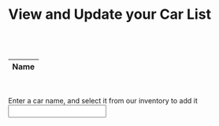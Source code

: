 <h1> View and Update your Car List </h1>

<br>

<body>

<h1 id = "loggedIn"> </h1>

<table class="table table-bordered">
    <thead class="table-dark">
      <tr>
        <th scope="col">Name</th> 
      </tr>
    </thead>
    <tbody id="table_body">
    </tbody>
</table>

<!-- <div id = "json-data"> </div> -->

<!-- <label for="email-input">Enter Your Email to see your car list</label>
<input name="email-input" type="text" id="email-input"> -->
<!-- <button class="button1" onclick="addCar()" id="submit-button">Submit</button> -->

<br>

<label id="car-input-label" for="car-input">Enter a car name, and select it from our inventory to add it</label>
<input name="car-input" onkeyup="search_car()" type="text" id="car-input">



<ol class="center" id='list'>

</ol>

</body>

<script>

const name = sessionStorage.getItem("username");
const email = sessionStorage.getItem("email");

console.log(email);
console.log(email == null);
if (email == null || email == "" || name == "Guest") {
  document.getElementById("car-input").style.visibility = "hidden";
  document.getElementById("car-input-label").style.visibility = "hidden";
  document.getElementById("list").style.visibility = "hidden";
  document.getElementById("loggedIn").innerHTML = "Sign in to save a wish list.";

}

else {
  getCars();

  document.getElementById("car-input-label").style.visibility = "visible";
  document.getElementById("car-input").style.visibility = "visible";
  document.getElementById("list").style.visibility = "visible";
}

// Called to update the CAR LIST

function getCars() {
  // const email = document.getElementById('email-input').value;


  const options = {
      method: 'GET', 
      mode: 'cors', 
      cache: 'no-cache', 
      credentials: 'include', 
      headers: {
          'Content-Type': 'application/json'
          
      },
  };

  // Generates car list for particular email

  // fetch('https://breadbops.gq/api/person/getPersonCarList?email=' + email, options)
  //   .then(response => response.json())
  //   .then(data => {
  //     console.log(data);
  //     let items = '';
  //     for (const item of data) {
  //         items += `<li>${item.name}</li>`;
  //     }
  //     document.getElementById('json-data').innerHTML = `<ul>${items}</ul>`;
  //   })
  //   .catch(error => console.error(error));



  fetch('https://breadbops.gq/api/person/getPersonCarList?email=' + email, options).then((data)=>{
      console.log(data);
      return data.json();
  }).then((objectData)=>{
      console.log(objectData[0].name);
      let tableData="";
      objectData.map((values)=>{
          tableData+=`<tr>
          <td>${values.name}</td>
          <td><a href="https://breadbops.gq/api/person/deleteCar/?email=${encodeURIComponent(email)}&carName=${encodeURIComponent(values.name)}" class="btn btn-danger btn-sm">Delete</a></td>
          </tr>`;
      });
      document.getElementById("table_body").innerHTML=tableData;
  })
  

}



var myHeaders = new Headers();
myHeaders.append("Cookie", "JSESSIONID=50444A2204FEABB3D34244D4E48F50B7");

var requestOptions = {
  method: 'GET',
  headers: myHeaders,
  redirect: 'follow'
};

// Generates options to add to car list

fetch("https://breadbops.gq/api/carInventory/all", requestOptions)
  .then(response => response.text())
  .then(result => {
    const data = JSON.parse(result);
    let carsDisplay = document.getElementById("list");

    for (i=0; i < data.length; i++) {
      (function(i) {
        var but = document.createElement('button');
        but.innerHTML = data[i]["name"];
        but.classList.add('cars');
        but.classList.add('button-17');
        // but.setAttribute('class', 'cars');
        // but.setAttribute('class', 'button-17');

        but.addEventListener("click", function() {
          addCarFromList(but.innerHTML);
        });
        
        but.style.display="list-item"; 
        carsDisplay.appendChild(but);
      })(i);
    }

  })
  .catch(error => console.log('error', error));


// Functionality to add car from options

function addCarFromList(carToAdd) {
  console.log(carToAdd);
  document.getElementById('car-input').value = carToAdd;
  addCar();
}

// Updates the Carlist

function addCar() {
  // const email = document.getElementById('email-input').value;
  // const email = sessionStorage.getItem("email");
  const car = document.getElementById('car-input').value;

  const url = "https://breadbops.gq/api/person/addCar";

  var details = {
      'email': email,
      'carName': car
  };

  var formBody = [];
  for (var property in details) {
    var encodedKey = encodeURIComponent(property);
    var encodedValue = encodeURIComponent(details[property]);
    formBody.push(encodedKey + "=" + encodedValue);
  }
  formBody = formBody.join("&");

  
  const options = {
    method: 'POST', 
    mode: 'cors', // no-cors, *cors, same-origin
    cache: 'no-cache', // *default, no-cache, reload, force-cache, only-if-cached
    credentials: 'include', // include, *same-origin, omit
    headers: {
      // 'Content-Type': 'application/json'
      'Content-Type': 'application/x-www-form-urlencoded;charset=UTF-8'
    },
    body: formBody
  };

  fetch(url, options)
    .then(response => console.log(response.text()))
    .then(result => getCars())
    .catch(error => console.log('error', error));
}

// Updates the options based on input

function search_car() {
    let input = document.getElementById('car-input').value
    input=input.toLowerCase();
    let x = document.getElementsByClassName('cars');
    
      
    for (i = 0; i < x.length; i++) { 
        if (!x[i].innerHTML.toLowerCase().includes(input)) {
            x[i].style.display="none";
        }
        else {
            x[i].style.display="list-item";    
        }
    }
}

</script>

<style>

  #input {
      text-shadow: 0 1px 1px hsl(0 0% 0% / 20%);
  }

  .center
  {
    text-align: center;
    list-style-position: inside;
  }
  ol.center button
  {
    margin-top: 3%;
    margin-left: 45%;
  }


  a:focus,
  a:hover {
    text-decoration-color: black;
  }

  input {
    font-size: 1em;
    padding: 0.2em 0.5em;
  }   

  label {
      font-size: 1em;
  }

  .button {
    background-color: #ad1616;
    color: white;
    text-align: center;
    transition-duration: 1s;
    cursor: pointer;
  }

  .button1 {
    background: transparent;
    border: none;
    border-radius: 12px;
    color: #ad1616; 
    font-size: 1em;
  }

  .button1:hover {
    transition-duration: 1s;
    background-color: #ad1616;
    color: white;
  }


/* CSS */
.button-17 {
  align-items: center;
  appearance: none;
  background-color: #fff;
  border-radius: 24px;
  border-style: none;
  box-shadow: rgba(0, 0, 0, .2) 0 3px 5px -1px,rgba(0, 0, 0, .14) 0 6px 10px 0,rgba(0, 0, 0, .12) 0 1px 18px 0;
  box-sizing: border-box;
  color: #3c4043;
  cursor: pointer;
  display: inline-flex;
  fill: currentcolor;
  font-family: "Google Sans",Roboto,Arial,sans-serif;
  font-size: 14px;
  font-weight: 500;
  height: 48px;
  justify-content: center;
  letter-spacing: .25px;
  line-height: normal;
  max-width: 100%;
  overflow: visible;
  padding: 2px 24px;
  position: relative;
  text-align: center;
  text-transform: none;
  transition: box-shadow 280ms cubic-bezier(.4, 0, .2, 1),opacity 15ms linear 30ms,transform 270ms cubic-bezier(0, 0, .2, 1) 0ms;
  user-select: none;
  -webkit-user-select: none;
  touch-action: manipulation;
  width: auto;
  will-change: transform,opacity;
  z-index: 0;
}

.button-17:hover {
  background: #F6F9FE;
  color: #174ea6;
}

.button-17:active {
  box-shadow: 0 4px 4px 0 rgb(60 64 67 / 30%), 0 8px 12px 6px rgb(60 64 67 / 15%);
  outline: none;
}

.button-17:focus {
  outline: none;
  border: 2px solid #4285f4;
}

.button-17:not(:disabled) {
  box-shadow: rgba(60, 64, 67, .3) 0 1px 3px 0, rgba(60, 64, 67, .15) 0 4px 8px 3px;
}

.button-17:not(:disabled):hover {
  box-shadow: rgba(60, 64, 67, .3) 0 2px 3px 0, rgba(60, 64, 67, .15) 0 6px 10px 4px;
}

.button-17:not(:disabled):focus {
  box-shadow: rgba(60, 64, 67, .3) 0 1px 3px 0, rgba(60, 64, 67, .15) 0 4px 8px 3px;
}

.button-17:not(:disabled):active {
  box-shadow: rgba(60, 64, 67, .3) 0 4px 4px 0, rgba(60, 64, 67, .15) 0 8px 12px 6px;
}

.button-17:disabled {
  box-shadow: rgba(60, 64, 67, .3) 0 1px 3px 0, rgba(60, 64, 67, .15) 0 4px 8px 3px;
}
</style>